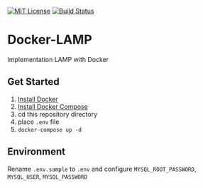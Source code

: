 [![MIT License](http://img.shields.io/badge/license-MIT-blue.svg?style=flat)](LICENSE)
[![Build Status](https://travis-ci.org/orleika/docker-lamp.svg?branch=master)](https://travis-ci.org/orleika/docker-lamp)

# Docker-LAMP
Implementation LAMP with Docker

## Get Started
1. [Install Docker](https://docs.docker.com/engine/installation/)
2. [Install Docker Compose](https://docs.docker.com/compose/install/)
3. cd this repository directory
4. place `.env` file
5. `docker-compose up -d`

## Environment
Rename `.env.sample` to `.env` and configure `MYSQL_ROOT_PASSWORD`, `MYSQL_USER`, `MYSQL_PASSWORD`
